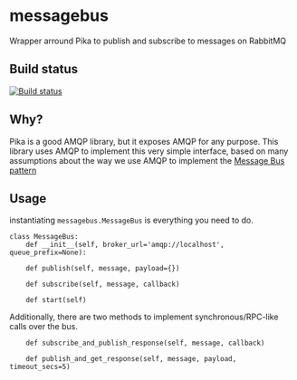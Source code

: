 messagebus
==========
Wrapper arround Pika to publish and subscribe to messages on RabbitMQ

## Build status
[![Build status](https://api.travis-ci.org/istepaniuk/messagebus.svg?branch=master)](https://www.travis-ci.org/istepaniuk/messagebus)

## Why?
Pika is a good AMQP library, but it exposes AMQP for any purpose.
This library uses AMQP to implement this very simple interface, based on many assumptions about the way we use AMQP to implement the [Message Bus pattern](https://www.enterpriseintegrationpatterns.com/patterns/messaging/MessageBus.html)

## Usage

instantiating `messagebus.MessageBus` is everything you need to do.

```
class MessageBus:
    def __init__(self, broker_url='amqp://localhost', queue_prefix=None):

    def publish(self, message, payload={})

    def subscribe(self, message, callback)
    
    def start(self)
```


Additionally, there are two methods to implement synchronous/RPC-like calls over the bus.
```
    def subscribe_and_publish_response(self, message, callback)
        
    def publish_and_get_response(self, message, payload, timeout_secs=5)
```
   
